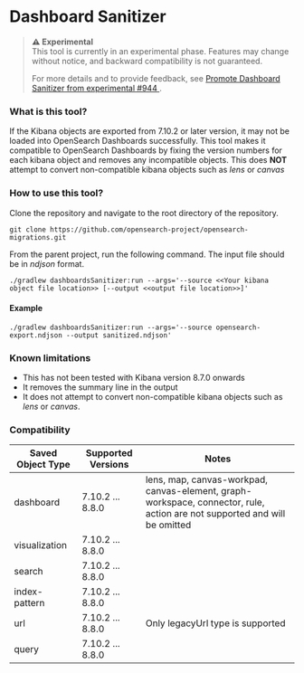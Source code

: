 # Dashboard Sanitizer

> **⚠️ Experimental**  
> This tool is currently in an experimental phase. Features may change without notice, and backward compatibility is not guaranteed.
>
> For more details and to provide feedback, see [Promote Dashboard Sanitizer from experimental #944
](https://github.com/opensearch-project/opensearch-migrations/issues/944).

### What is this tool?
If the Kibana objects are exported from 7.10.2 or later version, it may not be loaded into OpenSearch Dashboards successfully. This tool makes it compatible to OpenSearch Dashboards by fixing the version numbers for each kibana object and removes any incompatible objects. This does **NOT** attempt to convert non-compatible kibana objects such as *lens* or *canvas*   

### How to use this tool?

Clone the repository and navigate to the root directory of the repository.
```shell
git clone https://github.com/opensearch-project/opensearch-migrations.git
```

From the parent project, run the following command. The input file should be in *ndjson* format.
```shell
./gradlew dashboardsSanitizer:run --args='--source <<Your kibana object file location>> [--output <<output file location>>]'
```

#### Example
```shell
./gradlew dashboardsSanitizer:run --args='--source opensearch-export.ndjson --output sanitized.ndjson'
```

### Known limitations

* This has not been tested with Kibana version 8.7.0 onwards
* It removes the summary line in the output
* It does not attempt to convert non-compatible kibana objects such as *lens* or *canvas*.

### Compatibility

|Saved Object Type|Supported Versions|Notes|
|---|---|---|
|dashboard|7.10.2 ... 8.8.0| lens, map, canvas-workpad, canvas-element, graph-workspace, connector, rule, action are not supported and will be omitted |
|visualization|7.10.2 ... 8.8.0| |
|search|7.10.2 ... 8.8.0| |
|index-pattern|7.10.2 ... 8.8.0| |
|url|7.10.2 ... 8.8.0| Only legacyUrl type is supported |
|query|7.10.2 ... 8.8.0| |
